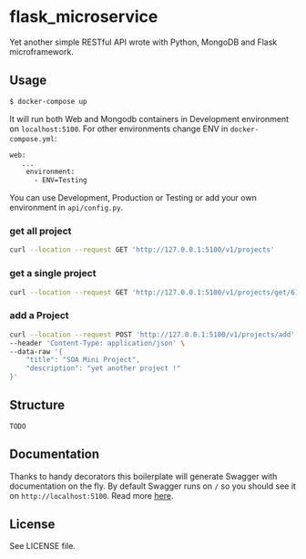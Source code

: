 # flask_microservice

Yet another simple RESTful API wrote with Python, MongoDB and Flask microframework.

## Usage

```sh
$ docker-compose up
```

It will run both Web and Mongodb containers in Development environment on `localhost:5100`.
For other environments change ENV in `docker-compose.yml`:

```sh
web:
   ...
    environment:
      - ENV=Testing
```

You can use Development, Production or Testing or add your own environment in `api/config.py`.

### get all project

```bash
curl --location --request GET 'http://127.0.0.1:5100/v1/projects'
```

### get a single project

```bash
curl --location --request GET 'http://127.0.0.1:5100/v1/projects/get/616b09a792f3124f2c87d9a5'
```

### add a Project

```bash
curl --location --request POST 'http://127.0.0.1:5100/v1/projects/add' \
--header 'Content-Type: application/json' \
--data-raw '{
    "title": "SOA Mini Project",
    "description": "yet another project !"
}'
```

## Structure
```
TODO
```

## Documentation

Thanks to handy decorators this boilerplate will generate Swagger with documentation on the fly.
By default Swagger runs on `/` so you should see it on `http://localhost:5100`. Read more [here](https://flask-restplus.readthedocs.io/en/stable/swagger.html).


## License

See LICENSE file.

